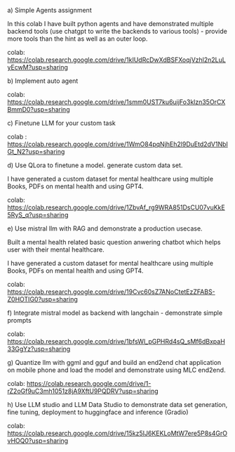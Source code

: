 a) Simple Agents assignment

In this colab I have built python agents and have demonstrated multiple backend tools (use chatgpt to write the backends to various tools) - provide more tools than the hint as well as an outer loop.

colab: https://colab.research.google.com/drive/1kIUdRcDwXdBSFXoqjVzhl2n2LuLyEcwM?usp=sharing

b) Implement auto agent

colab: https://colab.research.google.com/drive/1smm0UST7ku6uijFo3klzn35OrCXBmmD0?usp=sharing

c) Finetune LLM for your custom task

colab : https://colab.research.google.com/drive/1WmO84pqNjhEh2l9DuEtd2dV1NbIGt_N2?usp=sharing

d) Use QLora to finetune a model. generate custom data set.

I have generated a custom dataset for mental healthcare using multiple Books, PDFs on mental health and using GPT4.

colab: https://colab.research.google.com/drive/1ZbvAf_rg9WRA851DsCU07vuKkE5RyS_q?usp=sharing

e) Use mistral llm with RAG and demonstrate a production usecase.

Built a mental health related basic question anwering chatbot which helps user with their mental healthcare.

I have generated a custom dataset for mental healthcare using multiple Books, PDFs on mental health and using GPT4.

colab: https://colab.research.google.com/drive/19Cvc60sZ7ANoCtetEzZFABS-Z0HOTIG0?usp=sharing

f) Integrate mistral model as backend with langchain - demonstrate simple prompts

colab: https://colab.research.google.com/drive/1bfsWl_pGPHRd4sQ_sMf6dBxpaH33GgYz?usp=sharing

g) Quantize llm with ggml and gguf and build an end2end chat application on mobile phone and load the model and demonstrate using MLC end2end.

colab: https://colab.research.google.com/drive/1-rZ2oGf9uC3mh1051z8jA9XftU9PQDRV?usp=sharing

h) Use LLM studio and LLM Data Studio to demonstrate data set generation, fine tuning, deployment to huggingface and inference (Gradio)

colab: https://colab.research.google.com/drive/15kz5IJ6KEKLoMtW7ere5P8s4GrOvHOQ0?usp=sharing
